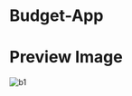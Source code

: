 # Budget-App


# Preview Image

![b1](https://user-images.githubusercontent.com/28485791/68675626-eda16c80-0560-11ea-91cd-7b4b74c5e315.jpg)
